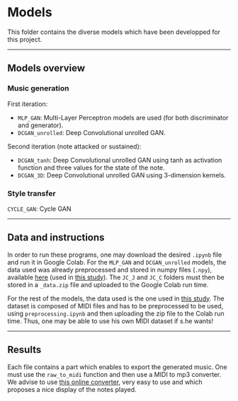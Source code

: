 # Models

This folder contains the diverse models which have been developped for this project.
___
## Models overview

### Music generation
First iteration:
- `MLP_GAN`: Multi-Layer Perceptron models are used (for both discriminator and generator).
- `DCGAN_unrolled`: Deep Convolutional unrolled GAN.

Second iteration (note attacked or sustained):
- `DCGAN_tanh`: Deep Convolutional unrolled GAN using tanh as activation function and three values for the state of the note.
- `DCGAN_3D`: Deep Convolutional unrolled GAN using 3-dimension kernels.

### Style transfer
`CYCLE_GAN`: Cycle GAN

___
## Data and instructions 
In order to run these programs, one may download the desired `.ipynb` file and run it in Google Colab. For the `MLP_GAN` and `DCGAN_unrolled` models, the data used was already preprocessed and stored in numpy files (`.npy`), available [here](https://drive.google.com/file/d/1zyN4IEM8LbDHIMSwoiwB6wRSgFyz7MEH/view) (used in [this study](https://arxiv.org/pdf/1809.07575.pdf)). The `JC_J` and `JC_C` folders must then be stored in a `_data.zip` file and uploaded to the Google Colab run time.

For the rest of the models, the data used is the one used in [this study](https://arxiv.org/pdf/1708.03535.pdf). The dataset is composed of MIDI files and has to be preprocessed to be used, using `preprocessing.ipynb` and then uploading the zip file to the Colab run time. Thus, one may be able to use his own MIDI dataset if s.he wants!

___
## Results

Each file contains a part which enables to export the generated music. One must use the `raw_to_midi` function and then use a MIDI to mp3 converter. We advise to use [this online converter](https://onlinesequencer.net/import), very easy to use and which proposes a nice display of the notes played.
